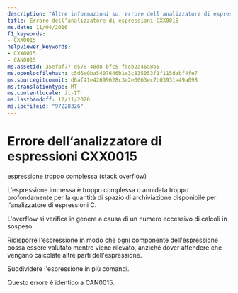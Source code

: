 ```yaml
---
description: "Altre informazioni su: errore dell'analizzatore di espressioni CXX0015"
title: Errore dell‘analizzatore di espressioni CXX0015
ms.date: 11/04/2016
f1_keywords:
- CXX0015
helpviewer_keywords:
- CXX0015
- CAN0015
ms.assetid: 35efaf77-d578-48d8-bfc5-fdeb2a46a8b5
ms.openlocfilehash: c5d6e0ba5407646b1e3c835053f1f115dabf4fe7
ms.sourcegitcommit: d6af41e42699628c3e2e6063ec7b03931a49a098
ms.translationtype: MT
ms.contentlocale: it-IT
ms.lasthandoff: 12/11/2020
ms.locfileid: "97228326"
---
```

# <a name="expression-evaluator-error-cxx0015"></a>Errore dell‘analizzatore di espressioni CXX0015

espressione troppo complessa (stack overflow)

L'espressione immessa è troppo complessa o annidata troppo profondamente per la quantità di spazio di archiviazione disponibile per l'analizzatore di espressioni C.

L'overflow si verifica in genere a causa di un numero eccessivo di calcoli in sospeso.

Ridisporre l'espressione in modo che ogni componente dell'espressione possa essere valutato mentre viene rilevato, anziché dover attendere che vengano calcolate altre parti dell'espressione.

Suddividere l'espressione in più comandi.

Questo errore è identico a CAN0015.

